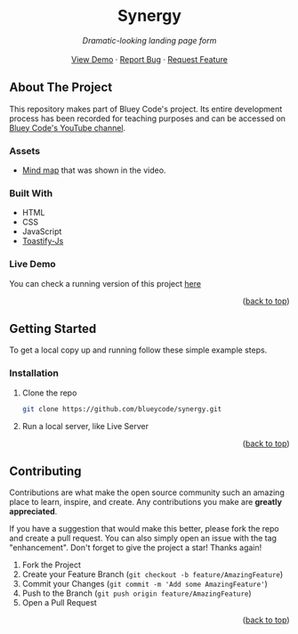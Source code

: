 <!-- Improved compatibility of back to top link: See: https://github.com/othneildrew/Best-README-Template/pull/73 -->
<a name="readme-top"></a>

<br />
<div align="center">
  <h1 align="center">Synergy</h1>

  <p align="center">
    <em>Dramatic-looking landing page form</em>
    <br />
    <br />
    <a href="https://blueycode.github.io/synergy">View Demo</a>
    ·
    <a href="https://github.com/blueycode/synergy/issues">Report Bug</a>
    ·
    <a href="https://github.com/blueycode/synergy/issues">Request Feature</a>
  </p>
</div>

<!-- ABOUT THE PROJECT -->
## About The Project


This repository makes part of Bluey Code's project. Its entire development process has been recorded for teaching purposes and can be accessed on <a href="https://www.youtube.com/channel/UCk--nTjNkI0sVyuLtMK5unQ">Bluey Code's YouTube channel</a>.

### Assets

* <a href="https://whimsical.com/form-bluey-code-J2PrJHxhskdZMCL2NceeBa">Mind map</a> that was shown in the video.

### Built With

* HTML
* CSS
* JavaScript
* <a href="https://github.com/apvarun/toastify-js">Toastify-Js</a>



<!-- LIVE DEMO -->
### Live Demo

You can check a running version of this project <a href="https://blueycode.github.io/synergy">here</a>

<p align="right">(<a href="#readme-top">back to top</a>)</p>

<!-- GETTING STARTED -->
## Getting Started

To get a local copy up and running follow these simple example steps.


### Installation

1. Clone the repo
   ```sh
   git clone https://github.com/blueycode/synergy.git
   ```
2. Run a local server, like Live Server

<p align="right">(<a href="#readme-top">back to top</a>)</p>



<!-- CONTRIBUTING -->
## Contributing

Contributions are what make the open source community such an amazing place to learn, inspire, and create. Any contributions you make are **greatly appreciated**.

If you have a suggestion that would make this better, please fork the repo and create a pull request. You can also simply open an issue with the tag "enhancement".
Don't forget to give the project a star! Thanks again!

1. Fork the Project
2. Create your Feature Branch (`git checkout -b feature/AmazingFeature`)
3. Commit your Changes (`git commit -m 'Add some AmazingFeature'`)
4. Push to the Branch (`git push origin feature/AmazingFeature`)
5. Open a Pull Request

<p align="right">(<a href="#readme-top">back to top</a>)</p>